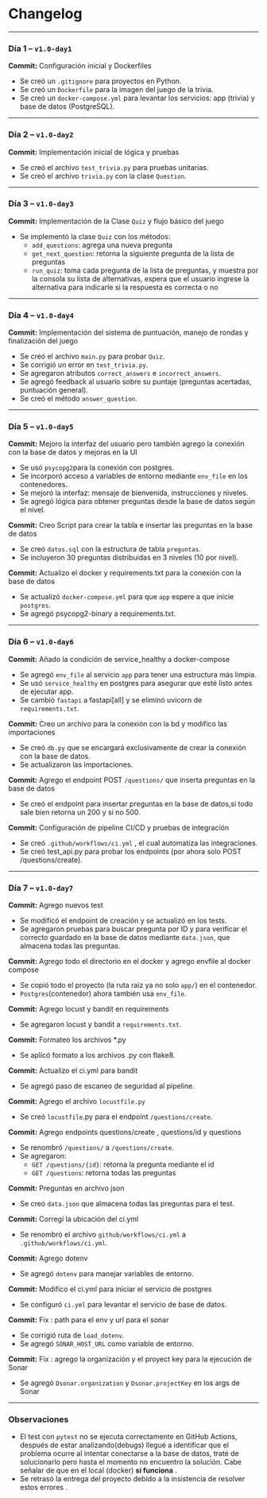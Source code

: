 # Changelog

---

### Día 1 – `v1.0-day1`  

**Commit:** Configuración inicial y Dockerfiles

- Se creó un `.gitignore` para proyectos en Python.  
- Se creó un `Dockerfile` para la imagen del juego de la  trivia.  
- Se creó un `docker-compose.yml` para levantar los servicios: app (trivia) y base de datos (PostgreSQL).

---

### Día 2 – `v1.0-day2`  

**Commit:** Implementación inicial de lógica y pruebas  

- Se creó el archivo `test_trivia.py` para pruebas unitarias.  
- Se creó el archivo `trivia.py` con la clase `Question`.

---

### Día 3 – `v1.0-day3`  

 **Commit:** Implementación de la Clase `Quiz` y flujo básico del juego  

- Se implementó la clase `Quiz` con los métodos:  
  - `add_questions`: agrega una nueva pregunta
  - `get_next_question`: retorna la siguiente pregunta de la lista de preguntas  
  - `run_quiz`: toma cada pregunta de la lista de preguntas, y muestra por la consola su lista de alternativas, espera que el usuario ingrese la alternativa para indicarle si la respuesta es correcta o no

---

### Día 4 – `v1.0-day4`  

**Commit:** Implementación del sistema de puntuación, manejo de rondas y finalización del juego  

- Se creó el archivo `main.py` para probar `Quiz`.  
- Se corrigió un error en `test_trivia.py`.  
- Se agregaron atributos `correct_answers` e `incorrect_answers`.  
- Se agregó feedback al usuario sobre su puntaje (preguntas acertadas, puntuación general).  
- Se creó el método `answer_question`.

---

### Día 5 – `v1.0-day5`

**Commit:** Mejoro la interfaz del usuario pero también agrego la conexión con la base de datos y mejoras en la UI  

- Se usó `psycopg2`para la conexión con postgres.  
- Se incorporó acceso a variables de entorno mediante `env_file` en los contenedores.  
- Se mejoró la interfaz: mensaje de bienvenida, instrucciones y niveles.  
- Se agregó lógica para obtener preguntas desde la base de datos según el nivel.

**Commit:** Creo Script para crear la tabla e insertar las preguntas en la base de datos

- Se creó `datos.sql` con la estructura de tabla `preguntas`.  
- Se incluyeron 30 preguntas distribuidas en 3 niveles (10 por nivel).

**Commit:** Actualizo el docker y requirements.txt para la conexión con la base de datos

- Se actualizó `docker-compose.yml` para que `app` espere a que inicie `postgres`.  
- Se agregó psycopg2-binary a requirements.txt.

---

### Día 6 – `v1.0-day6`

**Commit:** Añado la condición de service_healthy a docker-compose  

- Se agregó `env_file` al servicio `app` para tener una estructura más limpia.  
- Se usó `service_healthy` en postgres para asegurar que esté listo antes de ejecutar app.  
- Se cambió `fastapi` a fastapi[all] y se eliminó uvicorn de `requirements.txt`.

**Commit:** Creo un archivo para la conexión con la bd y modifico las importaciones  

- Se creó `db.py` que se encargará exclusivamente de crear la conexión con la base de datos.  
- Se actualizaron las importaciones.

**Commit:** Agrego el endpoint POST `/questions/`  que inserta preguntas en la base de datos

- Se creó el endpoint para insertar preguntas en la base de datos,si todo sale bien retorna un 200 y si no 500.

**Commit:** Configuración de pipeline CI/CD y pruebas de integración

- Se creó `.github/workflows/ci.yml` , el cual automatiza las integraciones.  
- Se creó test_api.py para probar los endpoints (por ahora solo POST /questions/create).

---

### Día 7 – `v1.0-day7`

**Commit:** Agrego nuevos test

- Se modificó el endpoint de creación y se actualizó en los tests.  
- Se agregaron pruebas para buscar pregunta por ID y para verificar el correcto guardado en la base de datos mediante `data.json`, que almacena todas las preguntas.

**Commit:** Agrego todo el directorio en el docker y agrego envfile al docker compose

- Se copió todo el proyecto (la ruta raiz ya no solo `app/`) en el contenedor.  
- `Postgres`(contenedor) ahora también usa `env_file`.

**Commit:** Agrego locust y bandit en requirements

- Se agregaron locust y bandit a `requirements.txt`.

**Commit:** Formateo los archivos *.py

- Se aplicó formato a los archivos .py con flake8.

**Commit:** Actualizo el ci.yml para bandit

- Se agregó paso de escaneo de seguridad al pipeline.
  
**Commit:** Agrego el archivo `locustfile.py`

- Se creó `locustfile`.py para el endpoint `/questions/create`.
  
**Commit:** Agrego endpoints questions/create , questions/id y questions

- Se renombró `/questions/` a `/questions/create`.  
- Se agregaron:  
  - `GET /questions/{id}`: retorna la pregunta mediante el id  
  - `GET /questions`: retorna todas las preguntas

**Commit:** Preguntas en archivo json

- Se creó `data.json` que almacena todas las preguntas para el test.

**Commit:** Corregí la ubicación del ci.yml

- Se renombró el archivo `github/workflows/ci.yml` a `.github/workflows/ci.yml`.

**Commit:** Agrego dotenv

- Se agregó `dotenv` para manejar variables de entorno.

**Commit:** Modifico el ci.yml para iniciar el servicio de postgres

- Se configuró `ci.yml` para levantar el servicio de base de datos.

**Commit:** Fix : path para el env y url para el sonar

- Se corrigió ruta de `load_dotenv`.  
- Se agregó `SONAR_HOST_URL` como variable de entorno.

**Commit:** Fix : agrego la organización y el proyect key para la ejecución de Sonar

- Se agregó `Dsonar.organization` y `Dsonar.projectKey` en los args de Sonar  

---

### Observaciones

- El test con `pytest` no se ejecuta correctamente en GitHub Actions, después de estar analizando(debugs) llegué a identificar que el problema ocurre  al intentar conectarse a la base de datos, traté de solucionarlo pero hasta el momento no encuentro la solución. Cabe señalar de que en el local (docker) **sí funciona** .
- Se retrasó la entrega del proyecto debido a la insistencia de resolver estos errores .
